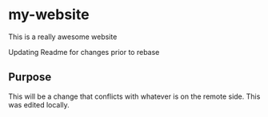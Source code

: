 # my-website

This is a really awesome website 

Updating Readme for changes prior to rebase

## Purpose 

This will be a change that conflicts
with whatever is on the remote side.
This was edited locally. 
